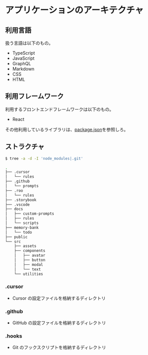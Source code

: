 # アプリケーションのアーキテクチャ

## 利用言語

扱う言語は以下のもの。

- TypeScript
- JavaScript
- GraphQL
- Markdown
- CSS
- HTML

## 利用フレームワーク

利用するフロントエンドフレームワークは以下のもの。

- React

その他利用しているライブラリは、[package.json](/package.json)を参照しろ。

## ストラクチャ

```bash
$ tree -a -d -I 'node_modules|.git'

.
├── .cursor
│   └── rules
├── .github
│   └── prompts
├── .roo
│   └── rules
├── .storybook
├── .vscode
├── docs
│   ├── custom-prompts
│   ├── rules
│   └── scripts
├── memory-bank
│   └── todo
├── public
└── src
    ├── assets
    ├── components
    │   ├── avatar
    │   ├── button
    │   ├── modal
    │   └── text
    └── utilities
```

### .cursor

- Cursor の設定ファイルを格納するディレクトリ

### .github

- GitHub の設定ファイルを格納するディレクトリ

### .hooks

- Git のフックスクリプトを格納するディレクトリ
